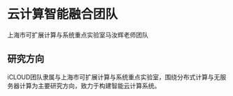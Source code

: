 # 云计算智能融合团队

上海市可扩展计算与系统重点实验室马汝辉老师团队

## 研究方向

iCLOUD团队隶属与上海市可扩展计算与系统重点实验室，围绕分布式计算与无服务器计算为主要研究方向，致力于构建智能云计算系统。
